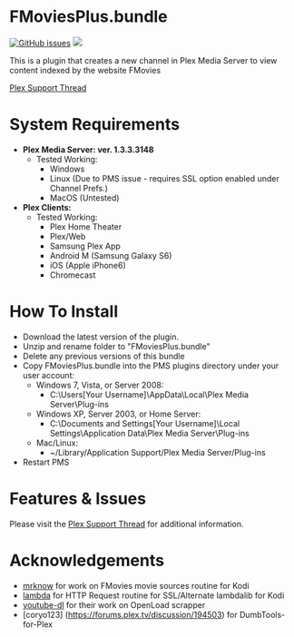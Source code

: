 FMoviesPlus.bundle
===================
[![GitHub issues](https://img.shields.io/github/issues/coder-alpha/FMoviesPlus.bundle.svg?style=flat)](https://github.com/coder-alpha/FMoviesPlus.bundle/issues) [![](https://img.shields.io/github/release/coder-alpha/FMoviesPlus.bundle.svg?style=flat)](https://github.com/coder-alpha/FMoviesPlus.bundle/releases)

This is a plugin that creates a new channel in Plex Media Server to view content indexed by the website FMovies

[Plex Support Thread](http://forums.plex.tv/discussion/255348/)


System Requirements
===================

- **Plex Media Server: ver. 1.3.3.3148**
	- Tested Working:
		- Windows
		- Linux (Due to PMS issue - requires SSL option enabled under Channel Prefs.)
		- MacOS (Untested)
- **Plex Clients:**
	- Tested Working:
		- Plex Home Theater
		- Plex/Web
		- Samsung Plex App
		- Android M (Samsung Galaxy S6)
		- iOS (Apple iPhone6)
		- Chromecast

How To Install
==============

- Download the latest version of the plugin.
- Unzip and rename folder to "FMoviesPlus.bundle"
- Delete any previous versions of this bundle
- Copy FMoviesPlus.bundle into the PMS plugins directory under your user account:
	- Windows 7, Vista, or Server 2008:
		- C:\Users[Your Username]\AppData\Local\Plex Media Server\Plug-ins
	- Windows XP, Server 2003, or Home Server:
		- C:\Documents and Settings[Your Username]\Local Settings\Application Data\Plex Media Server\Plug-ins
	- Mac/Linux:
        - ~/Library/Application Support/Plex Media Server/Plug-ins
- Restart PMS

Features & Issues
=================
Please visit the [Plex Support Thread](http://forums.plex.tv/discussion/255348/) for additional information.

Acknowledgements
================
- [mrknow](https://github.com/mrknow) for work on FMovies movie sources routine for Kodi
- [lambda](https://github.com/lambda81) for HTTP Request routine for SSL/Alternate lambdalib for Kodi
- [youtube-dl](https://github.com/rg3/youtube-dl) for their work on OpenLoad scrapper
- [coryo123] (https://forums.plex.tv/discussion/194503) for DumbTools-for-Plex
